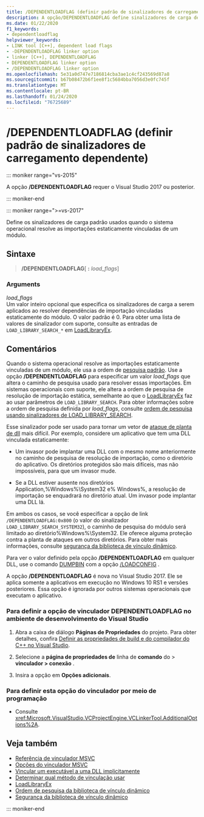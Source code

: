 ```yaml
---
title: /DEPENDENTLOADFLAG (definir padrão de sinalizadores de carregamento dependente)
description: A opção/DEPENDENTLOADFLAG define sinalizadores de carga dependentes padrão para DLLs carregadas por este módulo.
ms.date: 01/22/2020
f1_keywords:
- dependentloadflag
helpviewer_keywords:
- LINK tool [C++], dependent load flags
- -DEPENDENTLOADFLAG linker option
- linker [C++], DEPENDENTLOADFLAG
- DEPENDENTLOADFLAG linker option
- /DEPENDENTLOADFLAG linker option
ms.openlocfilehash: 5e31a0d747e7186814cba3ae1c4cf243569d87a8
ms.sourcegitcommit: b67b08472b6f1ee8f1c5684bba7056d3e0fc745f
ms.translationtype: MT
ms.contentlocale: pt-BR
ms.lasthandoff: 01/24/2020
ms.locfileid: "76725689"
---
```

# <a name="dependentloadflag-set-default-dependent-load-flags"></a>/DEPENDENTLOADFLAG (definir padrão de sinalizadores de carregamento dependente)

::: moniker range="vs-2015"

A opção **/DEPENDENTLOADFLAG** requer o Visual Studio 2017 ou posterior.

::: moniker-end

::: moniker range=">=vs-2017"

Define os sinalizadores de carga padrão usados quando o sistema operacional resolve as importações estaticamente vinculadas de um módulo.

## <a name="syntax"></a>Sintaxe

> **/DEPENDENTLOADFLAG**[ __:__ *load_flags*]

### <a name="arguments"></a>Arguments

*load_flags*<br/>
Um valor inteiro opcional que especifica os sinalizadores de carga a serem aplicados ao resolver dependências de importação vinculadas estaticamente do módulo. O valor padrão é 0. Para obter uma lista de valores de sinalizador com suporte, consulte as entradas de `LOAD_LIBRARY_SEARCH_*` em [LoadLibraryEx](/windows/win32/api/libloaderapi/nf-libloaderapi-loadlibraryexw).

## <a name="remarks"></a>Comentários

Quando o sistema operacional resolve as importações estaticamente vinculadas de um módulo, ele usa a ordem de [pesquisa padrão](/windows/win32/dlls/dynamic-link-library-search-order). Use a opção **/DEPENDENTLOADFLAG** para especificar um valor *load_flags* que altera o caminho de pesquisa usado para resolver essas importações. Em sistemas operacionais com suporte, ele altera a ordem de pesquisa de resolução de importação estática, semelhante ao que o [LoadLibraryEx](/windows/win32/api/libloaderapi/nf-libloaderapi-loadlibraryexa) faz ao usar parâmetros de `LOAD_LIBRARY_SEARCH`. Para obter informações sobre a ordem de pesquisa definida por *load_flags*, consulte [ordem de pesquisa usando sinalizadores de LOAD_LIBRARY_SEARCH](/windows/win32/dlls/dynamic-link-library-search-order#search-order-using-load_library_search-flags).

Esse sinalizador pode ser usado para tornar um vetor de [ataque de planta de dll](/windows/win32/dlls/dynamic-link-library-security) mais difícil. Por exemplo, considere um aplicativo que tem uma DLL vinculada estaticamente:

- Um invasor pode implantar uma DLL com o mesmo nome anteriormente no caminho de pesquisa de resolução de importação, como o diretório do aplicativo. Os diretórios protegidos são mais difíceis, mas não impossíveis, para que um invasor mude.

- Se a DLL estiver ausente nos diretórios Application,%Windows%\System32 e% Windows%, a resolução de importação se enquadrará no diretório atual. Um invasor pode implantar uma DLL lá.

Em ambos os casos, se você especificar a opção de link `/DEPENDENTLOADFLAG:0x800` (o valor do sinalizador `LOAD_LIBRARY_SEARCH_SYSTEM32`), o caminho de pesquisa do módulo será limitado ao diretório%Windows%\System32. Ele oferece alguma proteção contra a planta de ataques em outros diretórios. Para obter mais informações, consulte [segurança da biblioteca de vínculo dinâmico](/windows/win32/dlls/dynamic-link-library-security).

Para ver o valor definido pela opção **/DEPENDENTLOADFLAG** em qualquer DLL, use o comando [DUMPBIN](dumpbin-reference.md) com a opção [/LOADCONFIG](loadconfig.md) .

A opção **/DEPENDENTLOADFLAG** é nova no Visual Studio 2017. Ele se aplica somente a aplicativos em execução no Windows 10 RS1 e versões posteriores. Essa opção é ignorada por outros sistemas operacionais que executam o aplicativo.

### <a name="to-set-the-dependentloadflag-linker-option-in-the-visual-studio-development-environment"></a>Para definir a opção de vinculador DEPENDENTLOADFLAG no ambiente de desenvolvimento do Visual Studio

1. Abra a caixa de diálogo **Páginas de Propriedades** do projeto. Para obter detalhes, confira [Definir as propriedades de build e do compilador do C++ no Visual Studio](../working-with-project-properties.md).

1. Selecione a **página de propriedades de** linha de **comando** do > **vinculador > conexão** .

1. Insira a opção em **Opções adicionais**.

### <a name="to-set-this-linker-option-programmatically"></a>Para definir esta opção do vinculador por meio de programação

- Consulte <xref:Microsoft.VisualStudio.VCProjectEngine.VCLinkerTool.AdditionalOptions%2A>.

## <a name="see-also"></a>Veja também

- [Referência de vinculador MSVC](linking.md)
- [Opções do vinculador MSVC](linker-options.md)
- [Vincular um executável a uma DLL implicitamente](../linking-an-executable-to-a-dll.md#linking-implicitly)
- [Determinar qual método de vinculação usar](../linking-an-executable-to-a-dll.md#determining-which-linking-method-to-use)
- [LoadLibraryEx](/windows/win32/api/libloaderapi/nf-libloaderapi-loadlibraryexw)
- [Ordem de pesquisa da biblioteca de vínculo dinâmico](/windows/win32/Dlls/dynamic-link-library-search-order)
- [Segurança da biblioteca de vínculo dinâmico](/windows/win32/dlls/dynamic-link-library-security)

::: moniker-end
